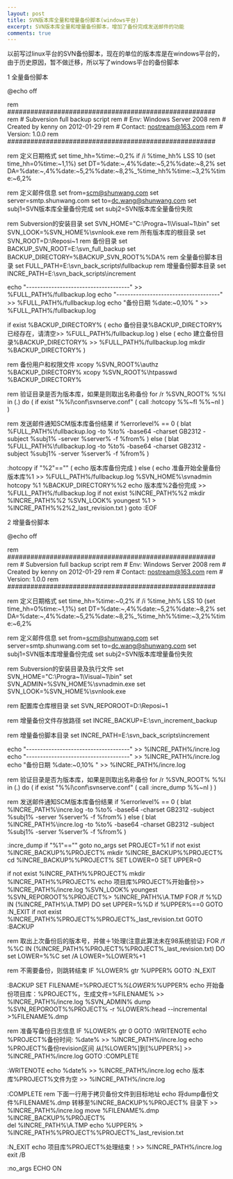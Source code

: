 ```yaml
---
layout: post
title: SVN版本库全量和增量备份脚本(windows平台)
excerpt: SVN版本库全量和增量备份脚本，增加了备份完成发送邮件的功能
comments: true
---
```


以前写过linux平台的SVN备份脚本，现在的单位的版本库是在windows平台的，由于历史原因，暂不做迁移，所以写了windows平台的备份脚本

1 全量备份脚本

@echo off

rem ######################################################
rem # Subversion full backup script
rem # Env: Windows Server 2008
rem # Created by kenny on 2012-01-29
rem # Contact: nostream@163.com
rem # Version: 1.0.0
rem ######################################################

rem 定义日期格式
set time_hh=%time:~0,2%
if /i %time_hh% LSS 10 (set time_hh=0%time:~1,1%)
set DT=%date:~,4%%date:~5,2%%date:~8,2%
set DA=%date:~,4%%date:~5,2%%date:~8,2%_%time_hh%%time:~3,2%%time:~6,2%

rem 定义邮件信息
set from=scm@shunwang.com
set server=smtp.shunwang.com
set to=dc.wang@shunwang.com
set subj1=SVN版本库全量备份完成
set subj2=SVN版本库全量备份失败

rem Subversion的安装目录
set SVN_HOME="C:\Progra~1\Visual~1\bin"
set SVN_LOOK=%SVN_HOME%\svnlook.exe
rem 所有版本库的根目录
set SVN_ROOT=D:\Reposi~1
rem 备份目录
set BACKUP_SVN_ROOT=E:\svn_full_backup
set BACKUP_DIRECTORY=%BACKUP_SVN_ROOT%\%DA%
rem 全量备份脚本目录
set FULL_PATH=E:\svn_back_scripts\fullbackup
rem 增量备份脚本目录
set INCRE_PATH=E:\svn_back_scripts\increment

echo "-------------------------------------" >> %FULL_PATH%/fullbackup.log
echo "-------------------------------------" >> %FULL_PATH%/fullbackup.log
echo "备份日期 %date:~0,10% " >> %FULL_PATH%/fullbackup.log

if exist %BACKUP_DIRECTORY% (
	echo 备份目录%BACKUP_DIRECTORY%已经存在，请清空>> %FULL_PATH%/fullbackup.log
) else (
	echo 建立备份目录%BACKUP_DIRECTORY% >> %FULL_PATH%/fullbackup.log
	mkdir %BACKUP_DIRECTORY%
)

rem 备份用户和权限文件
xcopy %SVN_ROOT%\authz %BACKUP_DIRECTORY%
xcopy %SVN_ROOT%\htpasswd %BACKUP_DIRECTORY%

rem 验证目录是否为版本库，如果是则取出名称备份
for /r %SVN_ROOT% %%I in (.) do (
	if exist "%%I\conf\svnserve.conf" (
		call :hotcopy %%~fI %%~nI
	)
)

rem 发送邮件通知SCM版本库备份结果
if %errorlevel% == 0 (
   blat %FULL_PATH%\fullbackup.log -to %to% -base64 -charset GB2312 -subject %subj1% -server %server% -f %from%
) else (
   blat %FULL_PATH%\fullbackup.log -to %to% -base64 -charset GB2312 -subject %subj1% -server %server% -f %from%
)


:hotcopy
if "%2"=="" (
	echo 版本库备份完成
) else (
	echo 准备开始全量备份版本库%1 >> %FULL_PATH%/fullbackup.log
	%SVN_HOME%\svnadmin hotcopy %1 %BACKUP_DIRECTORY%\%2
	echo 版本库%2备份完成 >> %FULL_PATH%/fullbackup.log
	if not exist %INCRE_PATH%\%2 mkdir %INCRE_PATH%\%2
	%SVN_LOOK% youngest %1 > %INCRE_PATH%\%2\%2_last_revision.txt
)
goto :EOF

2 增量备份脚本

@echo off

rem ######################################################
rem # Subversion full backup script
rem # Env: Windows Server 2008
rem # Created by kenny on 2012-01-29
rem # Contact: nostream@163.com
rem # Version: 1.0.0
rem ######################################################

rem 定义日期格式
set time_hh=%time:~0,2%
if /i %time_hh% LSS 10 (set time_hh=0%time:~1,1%)
set DT=%date:~,4%%date:~5,2%%date:~8,2%
set DA=%date:~,4%%date:~5,2%%date:~8,2%_%time_hh%%time:~3,2%%time:~6,2%

rem 定义邮件信息
set from=scm@shunwang.com
set server=smtp.shunwang.com
set to=dc.wang@shunwang.com
set subj1=SVN版本库增量备份完成
set subj2=SVN版本库增量备份失败

rem Subversion的安装目录及执行文件
set SVN_HOME="C:\Progra~1\Visual~1\bin"
set SVN_ADMIN=%SVN_HOME%\svnadmin.exe
set SVN_LOOK=%SVN_HOME%\svnlook.exe

rem 配置库仓库根目录
set SVN_REPOROOT=D:\Reposi~1

rem 增量备份文件存放路径
set INCRE_BACKUP=E:\svn_increment_backup

rem 增量备份脚本目录
set INCRE_PATH=E:\svn_back_scripts\increment

echo "-------------------------------------" >> %INCRE_PATH%/incre.log
echo "-------------------------------------" >> %INCRE_PATH%/incre.log
echo "备份日期 %date:~0,10% " >> %INCRE_PATH%/incre.log

rem 验证目录是否为版本库，如果是则取出名称备份
for /r %SVN_ROOT% %%I in (.) do (
	if exist "%%I\conf\svnserve.conf" (
		call :incre_dump %%~nI
	)
)

rem 发送邮件通知SCM版本库备份结果
if %errorlevel% == 0 (
   blat %INCRE_PATH%\incre.log -to %to% -base64 -charset GB2312 -subject %subj1% -server %server% -f %from%
) else (
   blat %INCRE_PATH%\incre.log -to %to% -base64 -charset GB2312 -subject %subj1% -server %server% -f %from%
)

:incre_dump
if "%1"=="" goto no_args
set PROJECT=%1
if not exist %INCRE_BACKUP%\%PROJECT% mkdir %INCRE_BACKUP%\%PROJECT%
cd %INCRE_BACKUP%\%PROJECT%
SET LOWER=0
SET UPPER=0

if not exist %INCRE_PATH%\%PROJECT% mkdir %INCRE_PATH%\%PROJECT%
echo 项目库%PROJECT%开始备份>> %INCRE_PATH%/incre.log
%SVN_LOOK% youngest %SVN_REPOROOT%\%PROJECT%> %INCRE_PATH%\A.TMP
FOR /f %%D IN (%INCRE_PATH%\A.TMP) DO set UPPER=%%D
if %UPPER%==0 GOTO :N_EXIT
if not exist %INCRE_PATH%\%PROJECT%\%PROJECT%_last_revision.txt GOTO :BACKUP

rem 取出上次备份后的版本号，并做＋1处理(注意此算法未在98系统验证)
FOR /f %%C IN (%INCRE_PATH%\%PROJECT%\%PROJECT%_last_revision.txt) DO set LOWER=%%C
set /A LOWER=%LOWER%+1

rem 不需要备份，则跳转结束
IF %LOWER% gtr %UPPER% GOTO :N_EXIT

:BACKUP
SET FILENAME=%PROJECT%_%LOWER%_%UPPER%
echo 开始备份项目库：%PROJECT%，生成文件=%FILENAME% >> %INCRE_PATH%/incre.log
%SVN_ADMIN% dump %SVN_REPOROOT%\%PROJECT% -r %LOWER%:head --incremental >%FILENAME%.dmp

rem 准备写备份日志信息
IF %LOWER% gtr 0 GOTO :WRITENOTE
echo %PROJECT%备份时间: %date% >> %INCRE_PATH%/incre.log
echo %PROJECT%备份revision区间 从[%LOWER%]到[%UPPER%] >> %INCRE_PATH%/incre.log
GOTO :COMPLETE

:WRITENOTE
echo %date% >> %INCRE_PATH%/incre.log
echo 版本库%PROJECT%文件为空 >> %INCRE_PATH%/incre.log

:COMPLETE
rem 下面一行用于拷贝备份文件到目标地址
echo 将dump备份文件%FILENAME%.dmp 转移至%INCRE_BACKUP%\%PROJECT% 目录下 >> %INCRE_PATH%/incre.log
move %FILENAME%.dmp %INCRE_BACKUP%\%PROJECT%\
del %INCRE_PATH%\A.TMP
echo %UPPER% > %INCRE_PATH%\%PROJECT%\%PROJECT%_last_revision.txt

:N_EXIT
echo 项目库%PROJECT%处理结束！>> %INCRE_PATH%/incre.log
exit /B

:no_args
ECHO ON